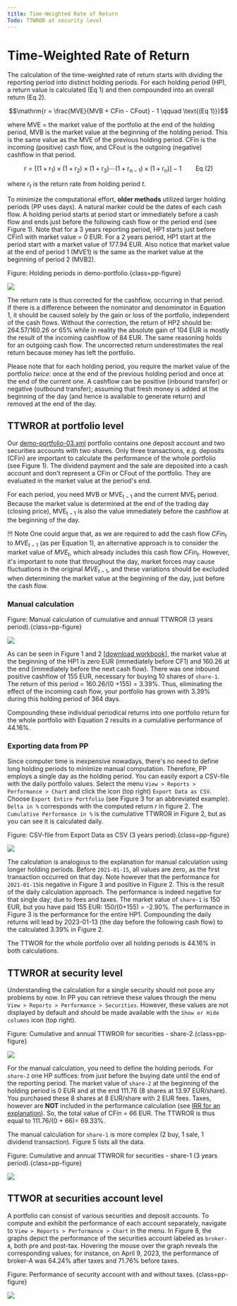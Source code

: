 ```yaml
---
title: Time-Weighted Rate of Return
Todo: TTWROR at security level
---
```

# Time-Weighted Rate of Return
The calculation of the time-weighted rate of return starts with dividing the reporting period into distinct holding periods. For each holding period (HP), a return value is calculated (Eq 1) and then compounded into an overall return (Eq 2).

$$\mathrm{r = \frac{MVE}{MVB + CFin - CFout} - 1 \qquad \text{(Eq 1)}}$$

where MVE = the market value of the portfolio at the end of the holding period, MVB is the market value at the beginning of the holding period. This is the same value as the MVE of the previous holding period. CFin is the incoming (positive) cash flow, and CFout is the outgoing (negative) cashflow in that period.

$$\mathrm{r = [(1 + r_1) \times (1 + r_2) \times (1 + r_3) \cdots (1 + r_{n-1}) \times (1 + r_n)] - 1 \qquad \text{Eq  (2)}}$$

where $r_t$ is the return rate from holding period *t*.

To minimize the computational effort, **older methods** utilized larger holding periods (PP uses days). A natural marker could be the dates of each cash flow. A holding period starts at period start or immediately before a cash flow and ends just before the following cash flow or the period end (see Figure 1). Note that for a 3 years reporting period, HP1 starts just before CFin1 with market value = 0 EUR. For a 2 years period, HP1 start at the period start with a market value of 177.94 EUR. Also notice that market value at the end of period 1 (MVE1) is the same as the market value at the beginning of period 2 (MVB2).

Figure: Holding periods in demo-portfolio.{class=pp-figure}

![](images/info-ttwror-example-visualisation.svg)

The return rate is thus corrected for the cashflow, occurring in that period. If there is a difference between the nominator and denominator in Equation 1, it should be caused solely by the gain or loss of the portfolio, independent of the cash flows. Without the correction, the return of HP2 should be: 264.57/160.26 or 65% while in reality the absolute gain of 104 EUR is mostly the result of the incoming cashflow of 84 EUR. The same reasoning holds for an outgoing cash flow. The uncorrected return underestimates the real return because money has left the portfolio. 

Please note that for each holding period, you require the market value of the portfolio *twice*: once at the end of the previous holding period and once at the end of the current one. A cashflow can be positive (inbound transfer) or negative (outbound transfer); assuming that fresh money is added at the beginning of the day (and hence is available to generate return) and removed at the end of the day.

## TTWROR at portfolio level

Our [demo-portfolio-03.xml](../../assets/demo-portfolio-03.xml) portfolio contains one deposit account and two securities accounts with two shares. Only three transactions, e.g. deposits (CFin) are important to calculate the performance of the whole portfolio (see Figure 1). The dividend payment and the sale are deposited into a cash account and don't represent a CFin or CFout of the portfolio. They are evaluated in the market value at the period's end. 

For each period, you need MVB or $\mathrm{MVE_{t-1}}$ and the current $\mathrm{MVE_{t}}$ period. Because the market value is determined at the end of the trading day (closing price), $\mathrm{MVE_{t-1}}$ is also the value immediately before the cashflow at the beginning of the day.

!!! Note
    One could argue that, as we are required to add the cash flow $CFin_t$ to $MVE_{t-1}$ (as per Equation 1), an alternative approach is to consider the market value of $MVE_{t}$, which already includes this cash flow $CFin_t$. However, it's important to note that throughout the day, market forces may cause fluctuations in the original $MVE_{t-1}$, and these variations should be excluded when determining the market value at the beginning of the day, just before the cash flow.

### Manual calculation

Figure: Manual calculation of cumulative and annual TTWROR (3 years period).{class=pp-figure}

![](images/info-ttwror-manual-calculation.png)

As can be seen in Figure 1 and 2 [[download workbook](../../assets/demo-portfolio-03-calculation.xlsx)], the market value at the beginning of the HP1 is zero EUR (immediately before CF1) and 160.26 at the end (immediately before the next cash flow). There was one inbound positive cashflow of 155 EUR, necessary for buying 10 shares of `share-1`. The return of this period = 160.26/(0 +155) = 3.39%. Thus, eliminating the effect of the incoming cash flow, your portfolio has grown with 3.39% during this holding period of 364 days.

Compounding these individual periodical returns into one portfolio return for the whole portfolio with Equation 2 results in a cumulative performance of 44.16%.

### Exporting data from PP
Since computer time is inexpensive nowadays, there's no need to define long holding periods to minimize manual computation. Therefore, PP employs a single day as the holding period. You can easily export a CSV-file with the daily portfolio values. Select the menu `View > Reports > Performance > Chart` and click the icon (top right) `Export Data as CSV`. Choose `Export Entire Portfolio` (see Figure 3 for an abbreviated example). `Delta in %` corresponds with the computed return *r* in figure 2. The `Cumulative Performance in %` is the cumulative TTWROR in Figure 2, but as you can see it is calculated daily.

Figure: CSV-file from Export Data as CSV (3 years period).{class=pp-figure}

![](images/info-ttwror-export-data-from-pp.png)

The calculation is analogous to the explanation for manual calculation using longer holding periods. Before `2021-01-15`, all values are zero, as the first transaction occurred on that day. Note however that the performance for `2021-01-15`is negative in Figure 3 and positive in Figure 2. This is the result of the daily calculation approach. The performance is indeed negative for that single day; due to fees and taxes. The market value of `share-1` is 150 EUR, but you have paid 155 EUR: 150/(0+155) = -2.90%. The performance in Figure 3 is the performance for the entire HP1. Compounding the daily returns will lead by 2023-01-13 (the day before the following cash flow) to the calculated 3.39% in Figure 2.

The TTWOR for the whole portfolio over all holding periods is 44.16% in both calculations.


## TTWROR at security level

Understanding the calculation for a single security should not pose any problems by now. In PP you can retrieve these values through the menu `View > Reports > Performance > Securities`. However, these values are not displayed by default and should be made available with the `Show or Hide columns` icon (top right).

Figure: Cumulative and annual TTWROR for securities - share-2.{class=pp-figure}

![](images/info-ttwror-securities-calculation.png)

For the manual calculation, you need to define the holding periods. For `share-2` one HP suffices: from just before the buying date until the end of the reporting period. The market value of `share-2` at the beginning of the holding period is 0 EUR and at the end 111.76 (8 shares at 13.97 EUR/share). You purchased these 8 shares at 8 EUR/share with 2 EUR fees. Taxes, however are **NOT** included in the performance calculation (see [IRR for an explanation](./money-weighted.md#irr-at-security-level)). So, the total value of CFin = 66 EUR. The TTWROR is thus equal to 111.76/(0 + 66)= 69.33%.

The manual calculation for `share-1` is more complex (2 buy, 1 sale, 1 dividend transaction). Figure 5 lists all the data.

Figure: Cumulative and annual TTWROR for securities - share-1 (3 years period).{class=pp-figure}

![](images/info-ttwror-securities-calculation-share-1-3yrs.png)


## TTWOR at securities account level

A portfolio can consist of various securities and deposit accounts. To compute and exhibit the performance of each account separately, navigate to `View > Reports > Performance > Chart` in the menu. In Figure 8, the graphs depict the performance of the securities account labeled as `broker-A`, both pre and post-tax. Hovering the mouse over the graph reveals the corresponding values; for instance, on April 9, 2023, the performance of broker-A was 64.24% after taxes and 71.76% before taxes.

Figure: Performance of security account with and without taxes. {class=pp-figure}

![](./images/info-ttwor-securities-account.png)